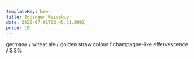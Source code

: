 ```yaml
---
templateKey: beer
title: Erdinger Weissbier
date: 2020-07-01T03:45:31.899Z
price: 10
---
```


germany / wheat ale / golden straw colour / champagne-like effervescence / 5.3%
